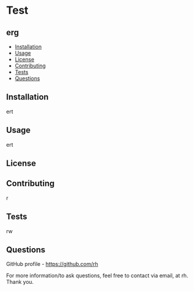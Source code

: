 
# Test

## erg

- [Installation](#Installation)
- [Usage](#Usage)
- [License](#License)
- [Contributing](#Contributing)
- [Tests](#Tests)
- [Questions](#Questions)


## Installation
ert

## Usage
ert

## License

## Contributing
r

## Tests
rw

## Questions

GitHub profile - https://github.com/rh

For more information/to ask questions, feel free to contact via email, at rh. Thank you.

  